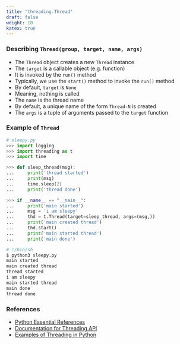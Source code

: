 ```yaml
---
title: "threading.Thread"
draft: false
weight: 10
katex: true
---
```


### Describing `Thread(group, target, name, args)`
- The `Thread` object creates a new `Thread` instance
- The `target` is a callable object (e.g. function)
- It is invoked by the `run()` method
- Typically, we use the `start()` method to invoke the `run()` method
- By default, `target` is `None`
- Meaning, nothing is called
- The `name` is the thread name
- By default, a unique name of the form `Thread-N` is created
- The `args` is a tuple of arguments passed to the `target` function

### Example of `Thread`

```python
# sleepy.py
>>> import logging
>>> import threading as t
>>> import time

>>> def sleep_thread(msg):
...     print('thread started')
...     print(msg)
...     time.sleep(2)
...     print('thread done')

>>> if __name__ == "__main__":
...     print('main started')
...     msg = 'i am sleepy'
...     thd = t.Thread(target=sleep_thread, args=(msg,))
...     print('main created thread')
...     thd.start()
...     print('main started thread')
...     print('main done')
```

```sh
# !/bin/sh
$ python3 sleepy.py
main started
main created thread
thread started
i am sleepy
main started thread
main done
thread done
```

### References
- [Python Essential References](http://index-of.co.uk/Python/Python%20Essential%20Reference,%20Fourth%20Edition.pdf)
- [Documentation for Threading API](https://docs.python.org/3/library/threading.html)
- [Examples of Threading in Python](https://realpython.com/intro-to-python-threading/)
